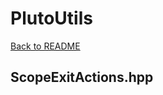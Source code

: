 # PlutoUtils
[Back to README](https://www.github.com/Stephen-ODriscoll/PlutoUtils/blob/main/README.md#documentation)

## ScopeExitActions.hpp

